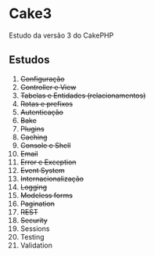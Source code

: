 # Cake3

Estudo da versão 3 do CakePHP

## Estudos

1. ~~Configuração~~
2. ~~Controller e View~~
3. ~~Tabelas e Entidades (relacionamentos)~~
4. ~~Rotas e prefixos~~
5. ~~Autenticação~~
6. ~~Bake~~
7. ~~Plugins~~
8. ~~Caching~~
9. ~~Console e Shell~~
10. ~~Email~~
11. ~~Error e Exception~~
12. ~~Event System~~
13. ~~Internacionalização~~
14. ~~Logging~~
15. ~~Modeless forms~~
16. ~~Pagination~~
17. ~~REST~~
18. ~~Security~~
19. Sessions
20. Testing
21. Validation
